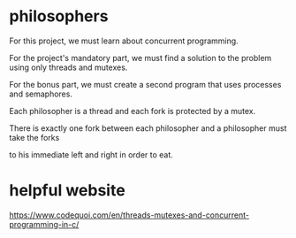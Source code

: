 # philosophers

For this project, we must learn about concurrent programming. 

For the project's mandatory part, we must find a solution to the problem using only threads and mutexes. 

For the bonus part, we must create a second program that uses processes and semaphores.
 
Each philosopher is a thread and each fork is protected by a mutex. 

There is exactly one fork between each philosopher and a philosopher must take the forks 

to his immediate left and right in order to eat.

# helpful website

https://www.codequoi.com/en/threads-mutexes-and-concurrent-programming-in-c/

 

